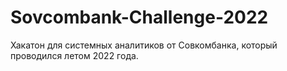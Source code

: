 # Sovcombank-Challenge-2022
Хакатон для системных аналитиков от Совкомбанка, который проводился летом 2022 года.

